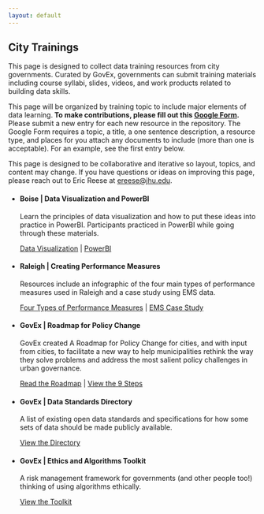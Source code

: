 ```yaml
---
layout: default
---
```


## <span class="glyphicon glyphicon-user"></span> City Trainings
This page is designed to collect data training resources from city governments. Curated by GovEx, governments can submit training materials including course syllabi, slides, videos, and work products related to building data skills. 

This page will be organized by training topic to include major elements of data learning.<b> To make contributions, please fill out this <a href="https://goo.gl/forms/LrBey5hhyR2Gqx7z2" target="_blank">Google Form</a>.</b> Please submit a new entry for each new resource in the repository. The Google Form requires a topic, a title, a one sentence description, a resource type, and places for you attach any documents to include (more than one is acceptable). For an example, see the first entry below.

This page is designed to be collaborative and iterative so layout, topics, and content may change. If you have questions or ideas on improving this page, please reach out to Eric Reese at <a href="mailto:ereese@jhu.edu">ereese@jhu.edu</a>.

<ul class="list-group">
    <li class="list-group-item">
    <h4>Boise | Data Visualization and PowerBI</h4>
    <p>Learn the principles of data visualization and how to put these ideas into practice in PowerBI. Participants practiced in PowerBI while going through these materials.</p>
      <a href="Data Visualization Training FINAL_share.pdf" target="_blank">Data Visualization</a> |
      <a href="PowerBI Training FINAL_share.pdf" target="_blank">PowerBI</a>
  </li>
  <li class="list-group-item">
    <h4>Raleigh | Creating Performance Measures</h4>
    <p>Resources include an infographic of the four main types of performance measures used in Raleigh and a case study using EMS data.</p>
      <a href="4 types of performance measures - Rafael Baptista.pdf" target="_blank">Four Types of Performance Measures</a> |
      <a href="EMS Case Study-Rafael Baptista.docx?raw=true" target="_blank">EMS Case Study</a>
  </li>
  <li class="list-group-item">
    <h4>GovEx | Roadmap for Policy Change</h4>
    <p>GovEx created A Roadmap for Policy Change for cities, and with input from cities, to facilitate a new way to help municipalities rethink the way they solve problems and address the most salient policy challenges in urban governance.</p>
      <a href="https://govex.jhu.edu/wiki/a-roadmap-for-policy-change/" target="_blank">Read the Roadmap</a> |
      <a href="https://govex.jhu.edu/wp-content/uploads/2018/05/City_roadmap_FINAL_web.jpg" target="_blank">View the 9 Steps</a>
  </li>
      <li class="list-group-item">
    <h4>GovEx | Data Standards Directory</h4>
    <p>A list of existing open data standards and specifications for how some sets of data should be made publicly available.</p>
      <a href="http://datastandards.directory/" target="_blank">View the Directory</a>
     </li>
      <li class="list-group-item">
    <h4>GovEx | Ethics and Algorithms Toolkit</h4>
    <p>A risk management framework for governments (and other people too!) thinking of using algorithms ethically.</p>
      <a href="https://ethicstoolkit.ai/" target="_blank">View the Toolkit</a>
     </li>
</ul>
